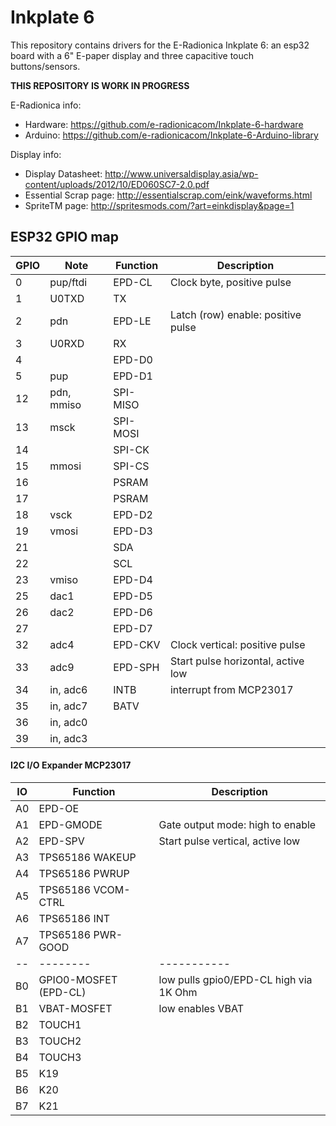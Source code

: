 Inkplate 6
==========

This repository contains drivers for the E-Radionica Inkplate 6: an esp32 board with
a 6" E-paper display and three capacitive touch buttons/sensors.

__THIS REPOSITORY IS WORK IN PROGRESS__

E-Radionica info:
- Hardware: https://github.com/e-radionicacom/Inkplate-6-hardware
- Arduino: https://github.com/e-radionicacom/Inkplate-6-Arduino-library

Display info:
- Display Datasheet: http://www.universaldisplay.asia/wp-content/uploads/2012/10/ED060SC7-2.0.pdf
- Essential Scrap page: http://essentialscrap.com/eink/waveforms.html
- SpriteTM page: http://spritesmods.com/?art=einkdisplay&page=1

ESP32 GPIO map
--------------

| GPIO | Note       | Function | Description |
| ---- | ----       | -------- | ----------- |
|   0  | pup/ftdi   | EPD-CL   | Clock byte, positive pulse |
|   1  | U0TXD      | TX       |
|   2  | pdn        | EPD-LE   | Latch (row) enable: positive pulse |
|   3  | U0RXD      | RX       |
|   4  |            | EPD-D0   |
|   5  | pup        | EPD-D1   |
|  12  | pdn, mmiso | SPI-MISO |
|  13  | msck       | SPI-MOSI |
|  14  |            | SPI-CK   |
|  15  | mmosi      | SPI-CS   |
|  16  |            | PSRAM    |
|  17  |            | PSRAM    |
|  18  | vsck       | EPD-D2   |
|  19  | vmosi      | EPD-D3   |
|  21  |            | SDA      |
|  22  |            | SCL      |
|  23  | vmiso      | EPD-D4   |
|  25  | dac1       | EPD-D5   |
|  26  | dac2       | EPD-D6   |
|  27  |            | EPD-D7   |
|  32  | adc4       | EPD-CKV  | Clock vertical: positive pulse |
|  33  | adc9       | EPD-SPH  | Start pulse horizontal, active low |
|  34  | in, adc6   | INTB     | interrupt from MCP23017 |
|  35  | in, adc7   | BATV     |
|  36  | in, adc0   |          |
|  39  | in, adc3   |          |

#### I2C I/O Expander MCP23017

| IO | Function | Description |
| -- | -------- | ----------- |
| A0 | EPD-OE   |
| A1 | EPD-GMODE | Gate output mode: high to enable |
| A2 | EPD-SPV  | Start pulse vertical, active low |
| A3 | TPS65186 WAKEUP |
| A4 | TPS65186 PWRUP |
| A5 | TPS65186 VCOM-CTRL |
| A6 | TPS65186 INT |
| A7 | TPS65186 PWR-GOOD |
| -- | -------- | ----------- |
| B0 | GPIO0-MOSFET (EPD-CL) | low pulls gpio0/EPD-CL high via 1K Ohm |
| B1 | VBAT-MOSFET | low enables VBAT |
| B2 | TOUCH1   |
| B3 | TOUCH2   |
| B4 | TOUCH3   |
| B5 | K19      |
| B6 | K20      |
| B7 | K21      |

